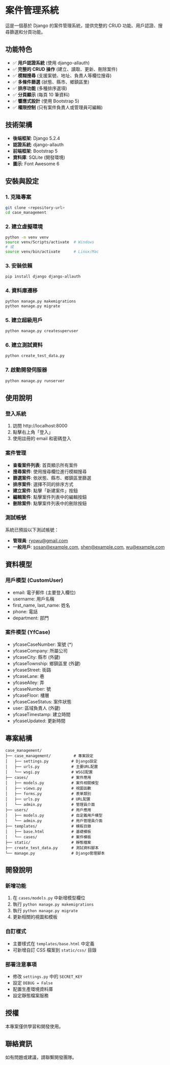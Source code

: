 # 案件管理系統

這是一個基於 Django 的案件管理系統，提供完整的 CRUD 功能、用戶認證、搜尋篩選和分頁功能。

## 功能特色

- ✅ **用戶認證系統** (使用 django-allauth)
- ✅ **完整的 CRUD 操作** (建立、讀取、更新、刪除案件)
- ✅ **模糊搜尋** (支援案號、地址、負責人等欄位搜尋)
- ✅ **多條件篩選** (狀態、縣市、鄉鎮區里)
- ✅ **排序功能** (多種排序選項)
- ✅ **分頁顯示** (每頁 10 筆資料)
- ✅ **響應式設計** (使用 Bootstrap 5)
- ✅ **權限控制** (只有案件負責人或管理員可編輯)

## 技術架構

- **後端框架**: Django 5.2.4
- **認證系統**: django-allauth
- **前端框架**: Bootstrap 5
- **資料庫**: SQLite (開發環境)
- **圖示**: Font Awesome 6

## 安裝與設定

### 1. 克隆專案

```bash
git clone <repository-url>
cd case_management
```

### 2. 建立虛擬環境

```bash
python -m venv venv
source venv/Scripts/activate  # Windows
# 或
source venv/bin/activate      # Linux/Mac
```

### 3. 安裝依賴

```bash
pip install django django-allauth
```

### 4. 資料庫遷移

```bash
python manage.py makemigrations
python manage.py migrate
```

### 5. 建立超級用戶

```bash
python manage.py createsuperuser
```

### 6. 建立測試資料

```bash
python create_test_data.py
```

### 7. 啟動開發伺服器

```bash
python manage.py runserver
```

## 使用說明

### 登入系統

1. 訪問 http://localhost:8000
2. 點擊右上角「登入」
3. 使用註冊的 email 和密碼登入

### 案件管理

- **查看案件列表**: 首頁顯示所有案件
- **搜尋案件**: 使用搜尋欄位進行模糊搜尋
- **篩選案件**: 依狀態、縣市、鄉鎮區里篩選
- **排序案件**: 選擇不同的排序方式
- **建立案件**: 點擊「新建案件」按鈕
- **編輯案件**: 點擊案件列表中的編輯按鈕
- **刪除案件**: 點擊案件列表中的刪除按鈕

### 測試帳號

系統已預設以下測試帳號：

- **管理員**: ryowu@gmail.com
- **一般用戶**: sosan@example.com, shen@example.com, wu@example.com

## 資料模型

### 用戶模型 (CustomUser)

- email: 電子郵件 (主要登入欄位)
- username: 用戶名稱
- first_name, last_name: 姓名
- phone: 電話
- department: 部門

### 案件模型 (YfCase)

- yfcaseCaseNumber: 案號 (\*)
- yfcaseCompany: 所屬公司
- yfcaseCity: 縣市 (外鍵)
- yfcaseTownship: 鄉鎮區里 (外鍵)
- yfcaseStreet: 街路
- yfcaseLane: 巷
- yfcaseAlley: 弄
- yfcaseNumber: 號
- yfcaseFloor: 樓層
- yfcaseCaseStatus: 案件狀態
- user: 區域負責人 (外鍵)
- yfcaseTimestamp: 建立時間
- yfcaseUpdated: 更新時間

## 專案結構

```
case_management/
├── case_management/          # 專案設定
│   ├── settings.py          # Django設定
│   ├── urls.py              # 主要URL配置
│   └── wsgi.py              # WSGI配置
├── cases/                   # 案件應用
│   ├── models.py            # 案件相關模型
│   ├── views.py             # 視圖函數
│   ├── forms.py             # 表單類別
│   ├── urls.py              # URL配置
│   └── admin.py             # 管理員介面
├── users/                   # 用戶應用
│   ├── models.py            # 自定義用戶模型
│   └── admin.py             # 用戶管理員介面
├── templates/               # 模板目錄
│   ├── base.html            # 基礎模板
│   └── cases/               # 案件模板
├── static/                  # 靜態檔案
├── create_test_data.py      # 測試資料腳本
└── manage.py                # Django管理腳本
```

## 開發說明

### 新增功能

1. 在 `cases/models.py` 中新增模型欄位
2. 執行 `python manage.py makemigrations`
3. 執行 `python manage.py migrate`
4. 更新相關的視圖和模板

### 自訂樣式

- 主要樣式在 `templates/base.html` 中定義
- 可新增自訂 CSS 檔案到 `static/css/` 目錄

### 部署注意事項

- 修改 `settings.py` 中的 `SECRET_KEY`
- 設定 `DEBUG = False`
- 配置生產環境資料庫
- 設定靜態檔案服務

## 授權

本專案僅供學習和開發使用。

## 聯絡資訊

如有問題或建議，請聯繫開發團隊。
